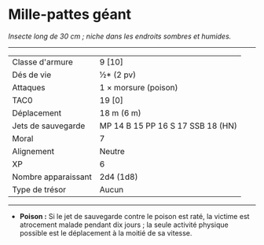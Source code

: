 # Mille-pattes géant


*Insecte long de 30 cm ; niche dans les endroits sombres et humides.*

-----

|                     |                                   |
| ------------------- | --------------------------------- |
| Classe d'armure     | 9 \[10\]                          |
| Dés de vie          | ½\* (2 pv)                        |
| Attaques            | 1 × morsure (poison)              |
| TAC0                | 19 \[0\]                          |
| Déplacement         | 18 m (6 m)                        |
| Jets de sauvegarde  | MP 14 B 15 PP 16 S 17 SSB 18 (HN) |
| Moral               | 7                                 |
| Alignement          | Neutre                            |
| XP                  | 6                                 |
| Nombre apparaissant | 2d4 (1d8)                         |
| Type de trésor      | Aucun                             |

-----

  - **Poison :** Si le jet de sauvegarde contre le poison est raté, la
    victime est atrocement malade pendant dix jours ; la seule activité
    physique possible est le déplacement à la moitié de sa vitesse.